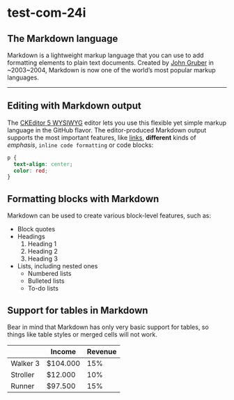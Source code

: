 # test-com-24i

## The Markdown language

Markdown is a lightweight markup language that you can use to add formatting elements to plain text documents. Created by [John Gruber](https://daringfireball.net/projects/markdown/) in ~2003~2004, Markdown is now one of the world’s most popular markup languages.

---

## Editing with Markdown output

The [CKEditor 5 WYSIWYG](https://ckeditor.com/) editor lets you use this flexible yet simple markup language in the GitHub flavor. The editor-produced Markdown output supports the most important features, like [links](https://ckeditor.com/), **different** kinds of _emphasis_, `inline code formatting` or code blocks:

```css
p {
  text-align: center;
  color: red;
}
```

## Formatting blocks with Markdown

Markdown can be used to create various block-level features, such as:

- Block quotes
- Headings
  1.  Heading 1
  2.  Heading 2
  3.  Heading 3
- Lists, including nested ones
  - Numbered lists
  - Bulleted lists
  - To-do lists

## Support for tables in Markdown

Bear in mind that Markdown has only very basic support for tables, so things like table styles or merged cells will not work.

|          | Income   | Revenue |
| -------- | -------- | ------- |
| Walker 3 | $104.000 | 15%     |
| Stroller | $12.000  | 10%     |
| Runner   | $97.500  | 15%     |
